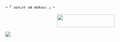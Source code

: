     ─「 ᴅᴇᴩʟᴏʏ ᴏɴ ʜᴇʀᴏᴋᴜ 」─
</h3>

<p align="center"><a href="https://dashboard.heroku.com/new?template=https://github.com/TEAM-ISTKHAR/ISTKHAR"> <img src="https://img.shields.io/badge/Deploy%20On%20Heroku-008000?style=for-the-badge&logo=heroku" width="180" height="40"/></a></p>


 <img src="https://readme-typing-svg.herokuapp.com?color=FFFF00&width=420&lines=🐉+🄹🄾🄸🄽+🄾🅄🅁+🅂🅄🄿🄿🄾🅁🅃+🄶🅁🄾🅄🄿+🐉">


